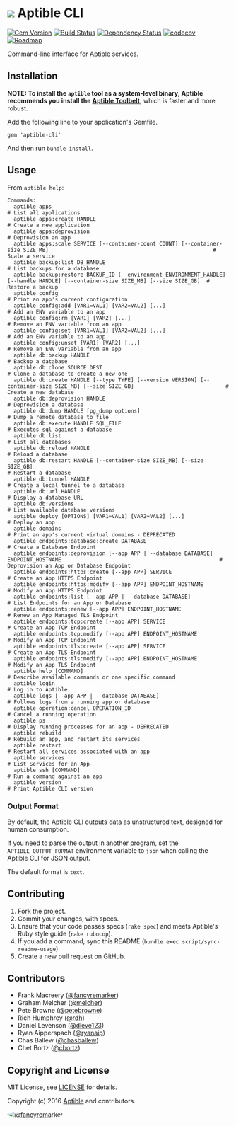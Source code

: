 # ![](https://raw.github.com/aptible/straptible/master/lib/straptible/rails/templates/public.api/icon-60px.png) Aptible CLI

[![Gem Version](https://badge.fury.io/rb/aptible-cli.png)](https://rubygems.org/gems/aptible-cli)
[![Build Status](https://travis-ci.org/aptible/aptible-cli.png?branch=master)](https://travis-ci.org/aptible/aptible-cli)
[![Dependency Status](https://gemnasium.com/aptible/aptible-cli.png)](https://gemnasium.com/aptible/aptible-cli)
[![codecov](https://codecov.io/gh/aptible/aptible-cli/branch/master/graph/badge.svg)](https://codecov.io/gh/aptible/aptible-cli)
[![Roadmap](https://badge.waffle.io/aptible/aptible-cli.svg?label=ready&title=roadmap)](http://waffle.io/aptible/aptible-cli)

Command-line interface for Aptible services.

## Installation

**NOTE: To install the `aptible` tool as a system-level binary, Aptible
recommends you install the
[Aptible Toolbelt](https://support.aptible.com/toolbelt/)**, which is faster
and more robust.

Add the following line to your application's Gemfile.

    gem 'aptible-cli'

And then run `bundle install`.


## Usage

From `aptible help`:

<!-- BEGIN USAGE -->
```
Commands:
  aptible apps                                                                                                                       # List all applications
  aptible apps:create HANDLE                                                                                                         # Create a new application
  aptible apps:deprovision                                                                                                           # Deprovision an app
  aptible apps:scale SERVICE [--container-count COUNT] [--container-size SIZE_MB]                                                    # Scale a service
  aptible backup:list DB_HANDLE                                                                                                      # List backups for a database
  aptible backup:restore BACKUP_ID [--environment ENVIRONMENT_HANDLE] [--handle HANDLE] [--container-size SIZE_MB] [--size SIZE_GB]  # Restore a backup
  aptible config                                                                                                                     # Print an app's current configuration
  aptible config:add [VAR1=VAL1] [VAR2=VAL2] [...]                                                                                   # Add an ENV variable to an app
  aptible config:rm [VAR1] [VAR2] [...]                                                                                              # Remove an ENV variable from an app
  aptible config:set [VAR1=VAL1] [VAR2=VAL2] [...]                                                                                   # Add an ENV variable to an app
  aptible config:unset [VAR1] [VAR2] [...]                                                                                           # Remove an ENV variable from an app
  aptible db:backup HANDLE                                                                                                           # Backup a database
  aptible db:clone SOURCE DEST                                                                                                       # Clone a database to create a new one
  aptible db:create HANDLE [--type TYPE] [--version VERSION] [--container-size SIZE_MB] [--size SIZE_GB]                             # Create a new database
  aptible db:deprovision HANDLE                                                                                                      # Deprovision a database
  aptible db:dump HANDLE [pg_dump options]                                                                                           # Dump a remote database to file
  aptible db:execute HANDLE SQL_FILE                                                                                                 # Executes sql against a database
  aptible db:list                                                                                                                    # List all databases
  aptible db:reload HANDLE                                                                                                           # Reload a database
  aptible db:restart HANDLE [--container-size SIZE_MB] [--size SIZE_GB]                                                              # Restart a database
  aptible db:tunnel HANDLE                                                                                                           # Create a local tunnel to a database
  aptible db:url HANDLE                                                                                                              # Display a database URL
  aptible db:versions                                                                                                                # List available database versions
  aptible deploy [OPTIONS] [VAR1=VAL1] [VAR2=VAL2] [...]                                                                             # Deploy an app
  aptible domains                                                                                                                    # Print an app's current virtual domains - DEPRECATED
  aptible endpoints:database:create DATABASE                                                                                         # Create a Database Endpoint
  aptible endpoints:deprovision [--app APP | --database DATABASE] ENDPOINT_HOSTNAME                                                  # Deprovision an App or Database Endpoint
  aptible endpoints:https:create [--app APP] SERVICE                                                                                 # Create an App HTTPS Endpoint
  aptible endpoints:https:modify [--app APP] ENDPOINT_HOSTNAME                                                                       # Modify an App HTTPS Endpoint
  aptible endpoints:list [--app APP | --database DATABASE]                                                                           # List Endpoints for an App or Database
  aptible endpoints:renew [--app APP] ENDPOINT_HOSTNAME                                                                              # Renew an App Managed TLS Endpoint
  aptible endpoints:tcp:create [--app APP] SERVICE                                                                                   # Create an App TCP Endpoint
  aptible endpoints:tcp:modify [--app APP] ENDPOINT_HOSTNAME                                                                         # Modify an App TCP Endpoint
  aptible endpoints:tls:create [--app APP] SERVICE                                                                                   # Create an App TLS Endpoint
  aptible endpoints:tls:modify [--app APP] ENDPOINT_HOSTNAME                                                                         # Modify an App TLS Endpoint
  aptible help [COMMAND]                                                                                                             # Describe available commands or one specific command
  aptible login                                                                                                                      # Log in to Aptible
  aptible logs [--app APP | --database DATABASE]                                                                                     # Follows logs from a running app or database
  aptible operation:cancel OPERATION_ID                                                                                              # Cancel a running operation
  aptible ps                                                                                                                         # Display running processes for an app - DEPRECATED
  aptible rebuild                                                                                                                    # Rebuild an app, and restart its services
  aptible restart                                                                                                                    # Restart all services associated with an app
  aptible services                                                                                                                   # List Services for an App
  aptible ssh [COMMAND]                                                                                                              # Run a command against an app
  aptible version                                                                                                                    # Print Aptible CLI version
```
<!-- END USAGE -->

### Output Format

By default, the Aptible CLI outputs data as unstructured text, designed for human consumption.

If you need to parse the output in another program, set the `APTIBLE_OUTPUT_FORMAT` environment variable to `json` when calling the Aptible CLI for JSON output.

The default format is `text`.

## Contributing

1. Fork the project.
1. Commit your changes, with specs.
1. Ensure that your code passes specs (`rake spec`) and meets Aptible's Ruby style guide (`rake rubocop`).
1. If you add a command, sync this README (`bundle exec script/sync-readme-usage`).
1. Create a new pull request on GitHub.

## Contributors

* Frank Macreery ([@fancyremarker](https://github.com/fancyremarker))
* Graham Melcher ([@melcher](https://github.com/melcher))
* Pete Browne ([@petebrowne](https://github.com/petebrowne))
* Rich Humphrey ([@rdh](https://github.com/rdh))
* Daniel Levenson ([@dleve123](https://github.com/dleve123))
* Ryan Aipperspach ([@ryanaip](https://github.com/ryanaip))
* Chas Ballew ([@chasballew](https://github.com/chasballew))
* Chet Bortz ([@cbortz](https://github.com/cbortz))

## Copyright and License

MIT License, see [LICENSE](LICENSE.md) for details.

Copyright (c) 2016 [Aptible](https://www.aptible.com) and contributors.

[<img src="https://s.gravatar.com/avatar/f7790b867ae619ae0496460aa28c5861?s=60" style="border-radius: 50%;" alt="@fancyremarker" />](https://github.com/fancyremarker)
